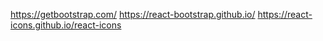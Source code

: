 https://getbootstrap.com/
https://react-bootstrap.github.io/
https://react-icons.github.io/react-icons
